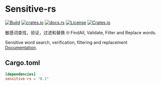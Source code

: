 # Sensitive-rs

[![Build](https://github.com/houseme/sensitive-rs/workflows/Build/badge.svg)](https://github.com/houseme/sensitive-rs/actions?query=workflow%3ABuild)
[![crates.io](https://img.shields.io/crates/v/sensitive-rs.svg)](https://crates.io/crates/sensitive-rs)
[![docs.rs](https://docs.rs/sensitive-rs/badge.svg)](https://docs.rs/sensitive-rs/)
[![License](https://img.shields.io/crates/l/sensitive-rs)](./LICENSE-APACHE)
[![Crates.io](https://img.shields.io/crates/d/sensitive-rs)](https://crates.io/crates/sensitive-rs)

敏感词查找，验证，过滤和替换 🤓 FindAll, Validate, Filter and Replace words.

Sensitive word search, verification, filtering and replacement [Documentation](https://docs.rs/sensitive-rs).


Cargo.toml
----------

```toml
[dependencies]
sensitive-rs = "0.1"
```